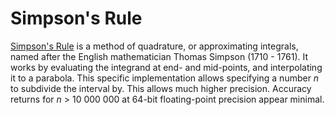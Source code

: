 # Simpson's Rule

[Simpson's Rule](https://en.m.wikipedia.org/wiki/Simpson%27s_rule) is a method of quadrature, or approximating integrals,
named after the English mathematician Thomas Simpson (1710 - 1761). It works by evaluating the integrand at end- and mid-points,
and interpolating it to a parabola. This specific implementation allows specifying a number *n* to subdivide the interval by.
This allows much higher precision. Accuracy returns for *n* > 10 000 000 at 64-bit floating-point precision appear minimal.